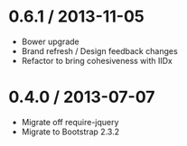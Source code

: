 0.6.1 / 2013-11-05
==================
* Bower upgrade
* Brand refresh / Design feedback changes
* Refactor to bring cohesiveness with IIDx

0.4.0 / 2013-07-07
==================
* Migrate off require-jquery
* Migrate to Bootstrap 2.3.2


